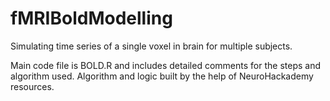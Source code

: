 # fMRIBoldModelling
Simulating time series of a single voxel in brain for multiple subjects.

Main code file is BOLD.R and includes detailed comments for the steps and algorithm used. Algorithm and logic built by the help of NeuroHackademy resources.
